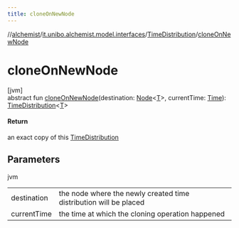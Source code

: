 ```yaml
---
title: cloneOnNewNode
---
```

//[alchemist](../../../index.html)/[it.unibo.alchemist.model.interfaces](../index.html)/[TimeDistribution](index.html)/[cloneOnNewNode](clone-on-new-node.html)



# cloneOnNewNode



[jvm]\
abstract fun [cloneOnNewNode](clone-on-new-node.html)(destination: [Node](../-node/index.html)<[T](../-node/index.html)>, currentTime: [Time](../-time/index.html)): [TimeDistribution](index.html)<[T](../-node/index.html)>



#### Return



an exact copy of this [TimeDistribution](index.html)



## Parameters


jvm

| | |
|---|---|
| destination | the node where the newly created time distribution will be placed |
| currentTime | the time at which the cloning operation happened |




